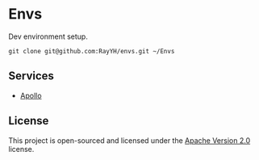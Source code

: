 # Envs

Dev environment setup.

```shell
git clone git@github.com:RayYH/envs.git ~/Envs
```

## Services

- [Apollo](apollo/README.md)

## License

This project is open-sourced and licensed under the [Apache Version 2.0](LICENSE) license.
